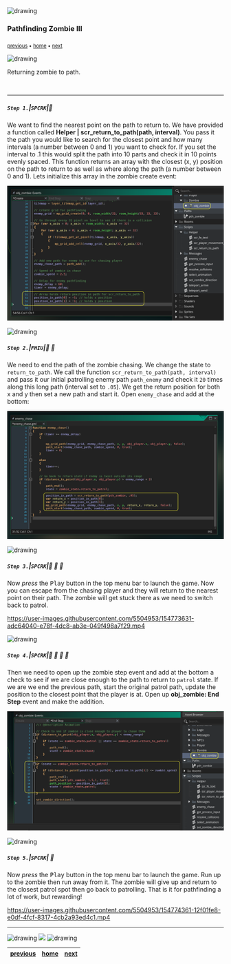<img src="https://via.placeholder.com/1000x4/45D7CA/45D7CA" alt="drawing" height="4px"/>

### Pathfinding Zombie III

<sub>[previous](../pathfinding-ii/README.md#user-content-pathfinding-zombie-ii) • [home](../README.md#user-content-gms2-ue4-space-rocks) • [next](../front-end/README.md#user-content-front-end)</sub>

<img src="https://via.placeholder.com/1000x4/45D7CA/45D7CA" alt="drawing" height="4px"/>

Returning zombie to path.

<br>

---


##### `Step 1.`\|`SPCRK`|:small_blue_diamond:

We want to find the nearest point on the path to return to.  We have provided a function called **Helper | scr_return_to_path(path, interval)**.  You pass it the path you would like to search for the closest point and how many intervals (a number between 0 and 1) you want to check for.  If you set the interval to .1 this would split the path into 10 parts and check it in 10 points evenly spaced.  This function returns an array with the closest (x, y) position on the path to return to as well as where along the path (a number between 0 and 1).  Lets initialize this array in the zombie create event:

![add variables for path returning](images/addPositionToPath.png)

<img src="https://via.placeholder.com/500x2/45D7CA/45D7CA" alt="drawing" height="2px" alt = ""/>

##### `Step 2.`\|`FHIU`|:small_blue_diamond: :small_blue_diamond: 

We need to end the path of the zombie chasing.  We change the state to `return_to_path`. We call the function `scr_return_to_path(path, interval)` and pass it our initial patrolling enemy path `path_enemy` and check it `20` times along this long path (interval set to `.05`).  We get the return position for both x and y then set a new path and start it.  Open `enemy_chase` and add at the bottom:

![add scr_return_to_path](images/returnToPath.png)

<img src="https://via.placeholder.com/500x2/45D7CA/45D7CA" alt="drawing" height="2px" alt = ""/>

##### `Step 3.`\|`SPCRK`|:small_blue_diamond: :small_blue_diamond: :small_blue_diamond:

Now *press* the <kbd>Play</kbd> button in the top menu bar to launch the game. Now you can escape from the chasing player and they will return to the nearest point on their path.  The zombie will get stuck there as we need to switch back to patrol.

https://user-images.githubusercontent.com/5504953/154773631-adc64040-e78f-4dc8-ab3e-049f498a7f29.mp4

<img src="https://via.placeholder.com/500x2/45D7CA/45D7CA" alt="drawing" height="2px" alt = ""/>

##### `Step 4.`\|`SPCRK`|:small_blue_diamond: :small_blue_diamond: :small_blue_diamond: :small_blue_diamond:

Then we need to open up the zombie step event and add at the bottom a check to see if we are close enough to the path to return to `patrol` state.  If we are we end the previous path, start the original patrol path, update the position to the closest point that the player is at.  Open up **obj_zombie: End Step** event and make the addition.

![return to path in zombie end step](images/returnToPathEndStep.png)

<img src="https://via.placeholder.com/500x2/45D7CA/45D7CA" alt="drawing" height="2px" alt = ""/>

##### `Step 5.`\|`SPCRK`| :small_orange_diamond:

Now *press* the <kbd>Play</kbd> button in the top menu bar to launch the game. Run up to the zombie then run away from it. The zombie will give up and return to the closest patrol spot then go back to patrolling. That is it for pathfinding a lot of work, but rewarding!

https://user-images.githubusercontent.com/5504953/154774361-12f01fe8-e0df-4fcf-8317-4cb2a93ed4c1.mp4

___


<img src="https://via.placeholder.com/1000x4/dba81a/dba81a" alt="drawing" height="4px" alt = ""/>

<img src="https://via.placeholder.com/1000x100/45D7CA/000000/?text=Next Up - Front End">

<img src="https://via.placeholder.com/1000x4/dba81a/dba81a" alt="drawing" height="4px" alt = ""/>

| [previous](../pathfinding-ii/README.md#user-content-pathfinding-zombie-ii)| [home](../README.md#user-content-gms2-ue4-space-rocks) | [next](../front-end/README.md#user-content-front-end)|
|---|---|---|
